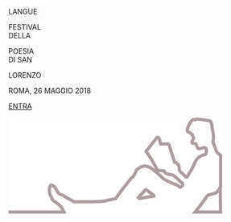 
<div class="content-container landing">
  <div class="landing-main pure-g">
    <p class="langue pure-u-1">LANGUE</p>
    <p class="pure-u-1">FESTIVAL <br class="rwd-break" />DELLA</p>
    <p class="pure-u-1">POESIA <br class="rwd-break" />DI SAN</p>
    <p class="pure-u-1">LORENZO</p>
  </div>

  <p class="landing-date"><span class="landing-rome">ROMA, </span>26 MAGGIO 2018</p>

  <a class="enter pure-button" href="#langue">ENTRA</a>

  <div class="landing-logo">
    <img alt="Langue logo" src="assets/images/langue-logo.svg" />
  </div>
</div>
